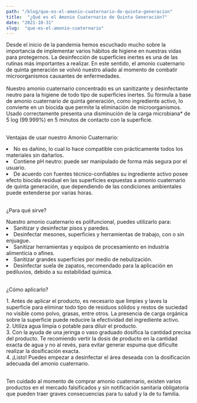 ```yaml
---
path: "/blog/que-es-el-amonio-cuaternario-de-quinta-generacion"
title:  "¿Qué es el Amonio Cuaternario de Quinta Generación?" 
date: "2021-10-31"
slug:  "que-es-el-amonio-cuaternario"
---
```

Desde el inicio de la pandemia hemos escuchado mucho sobre la importancia de implementar varios hábitos de higiene en nuestras vidas para  protegernos. La desinfección de superficies inertes es una de las rutinas más importantes a realizar. En este sentido, el amonio cuaternario de quinta generación se volvió nuestro aliado al momento de combatir microorganismos causantes de enfermedades.  <br/> <br/>
Nuestro amonio cuaternario concentrado es un sanitizante y desinfectante neutro para la higiene de todo tipo de superficies inertes. Su fórmula a base de amonio cuaternario de quinta generación, como ingrediente activo, lo convierte en un biocida que permite la eliminación de microorganismos. Usado correctamente presenta una disminución de la carga microbiana* de 5 log (99.999%) en 5 minutos de contacto con la superficie. <br/> <br/>

<div class= "font-bold  text-primary text-base">
<p className="font-bold  text-base ">Ventajas de usar nuestro Amonio Cuaternario:</p> </div>
 <li>No es dañino, lo cual lo hace compatible con prácticamente todos los materiales sin dañarlos. </li>
  <li>Contiene pH neutro: puede ser manipulado de forma más segura por el usuario.</li>
  <li>De acuerdo con fuentes técnico-confiables su ingrediente activo posee efecto biocida  residual en las superficies expuestas a amonio cuaternario de quinta generación, que dependiendo de las condiciones ambientales puede extenderse por varias horas.</li>
</ul> <br/> 

<div class= "font-bold  text-primary text-base">
<p className="font-bold  text-base ">¿Para qué sirve? </p> </div>
Nuestro amonio cuaternario es polifuncional, puedes utilizarlo para:
  <li>Sanitizar y desinfectar pisos y paredes.  </li>
  <li>Desinfectar mesones, superficies y herramientas de trabajo, con o sin enjuague. </li>
  <li>Sanitizar herramientas y equipos de procesamiento en industria alimenticia o afines.</li>
  <li>Sanitizar grandes superficies por medio de nebulización. </li>
  <li>Desinfectar suela de zapatos, recomendado para la aplicación en pediluvios, debido a su estabilidad química.</li>
</ul> <br/> 

<div class= "font-bold  text-primary text-base">
<p className="font-bold  text-base ">¿Cómo aplicarlo?</p> </div>
1.   Antes de aplicar el producto, es necesario que limpies y laves la superficie para eliminar todo tipo de residuos sólidos y restos de suciedad no visible como polvo, grasas, entre otros. La presencia de carga orgánica sobre la superficie puede reducire la efectividad del ingrediente activo. <br/>
2.	Utiliza agua limpia o potable para diluir el producto.<br/>
3.	Con la ayuda de una jeringa o vaso graduado dosifica la cantidad precisa del producto. Te recomiendo vertir la dosis de producto en la cantidad exacta de agua y no al revés, para evitar generar espuma que dificulte realizar la dosificación exacta.  <br/>
4.  ¡Listo! Puedes empezar a desinfectar el área deseada con la dosificación adecuada del amonio cuaternario.  <br/><br/>

Ten cuidado al momento de comprar amonio cuaternario, existen varios productos en el mercado falsificados y sin notificación sanitaria obligatoria que pueden traer graves consecuencias para tu salud y la de tu familia.  <br/> <br/> 




 




